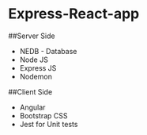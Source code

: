 # Express-React-app

##Server Side

- NEDB - Database
- Node JS
- Express JS
- Nodemon



##Client Side
- Angular
- Bootstrap CSS
- Jest for Unit tests

